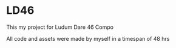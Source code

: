 # LD46

This my project for Ludum Dare 46 Compo

All code and assets were made by myself in a timespan of 48 hrs

